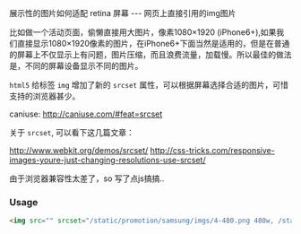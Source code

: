
展示性的图片如何适配 retina 屏幕 --- 网页上直接引用的img图片

比如做一个活动页面，偷懒直接用大图片，像素1080×1920 (iPhone6+),如果我们直接显示1080×1920像素的图片，在iPhone6+下面当然是适用的，但是在普通的屏幕上不仅显示上有问题，图片压缩，而且浪费流量，加载慢。所以最佳的做法是，不同的屏幕设备显示不同的图片。

`html5` 给标签 `img` 增加了新的 `srcset` 属性，可以根据屏幕选择合适的图片，可惜支持的浏览器甚少。

caniuse: http://caniuse.com/#feat=srcset

关于 `srcset`, 可以看下这几篇文章：

http://www.webkit.org/demos/srcset/
http://css-tricks.com/responsive-images-youre-just-changing-resolutions-use-srcset/

由于浏览器兼容性太差了，so 写了点js搞搞..


### Usage
```html
<img src="" srcset="/static/promotion/samsung/imgs/4-480.png 480w, /static/promotion/samsung/imgs/4-720.png 720w, /static/promotion/samsung/imgs/4-1080.png 1080w">

```
